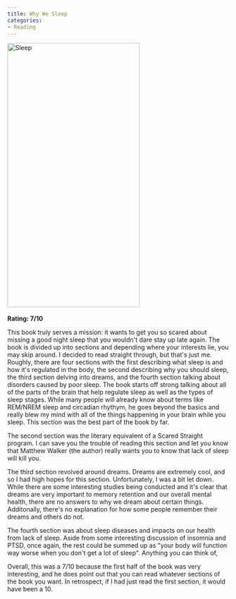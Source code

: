 ```yaml
---
title: Why We Sleep
categories:
- Reading
---
```


<img src="http://blog.andrewogren.me/gallery/sleepy.png" alt="Sleep" width="300" height="600">
<div>
    <br>
        <b>Rating: 7/10</b>
    </br>
    <p>
        This book truly serves a mission: it wants to get you so scared about missing a good night sleep that you wouldn't dare stay up late again. The book is divided up into sections and depending where your interests lie, you may skip around. I decided to read straight through, but that's just me. Roughly, there are four sections with the first describing what sleep is and how it's regulated in the body, the second describing why you should sleep, the third section delving into dreams, and the fourth section talking about disorders caused by poor sleep. The book starts off strong talking about all of the parts of the brain that help regulate sleep as well as the types of sleep stages. While many people will already know about terms like REM/NREM sleep and circadian rhythym, he goes beyond the basics and really blew my mind with all of the things happening in your brain while you sleep. This section was the best part of the book by far.
    </p>
    <p>
        The second section was the literary equivalent of a Scared Straight program. I can save you the trouble of reading this section and let you know that Matthew Walker (the author) really wants you to know that lack of sleep will kill you. 
    </p>
    <p>
        The third section revolved around dreams. Dreams are extremely cool, and so I had high hopes for this section. Unfortunately, I was a bit let down. While there are some interesting studies being conducted and it's clear that dreams are very important to memory retention and our overall mental health, there are no answers to why we dream about certain things. Additonally, there's no explanation for how some people remember their dreams and others do not.
    </p>
    <p>
        The fourth section was about sleep diseases and impacts on our health from lack of sleep. Aside from some interesting discussion of insomnia and PTSD, once again, the rest could be summed up as "your body will function way worse when you don't get a lot of sleep". Anything you can think of, 
    </p>
    <p>
        Overall, this was a 7/10 because the first half of the book was very interesting, and he does point out that you can read whatever sections of the book you want. In retrospect, if I had just read the first section, it would have been a 10.
    </p>
</div>
